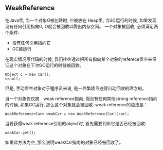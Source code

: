 ## WeakReference

在Java里, 当一个对象O被创建时, 它被放在 Heap里, 当GC运行的时候, 如果发现没有任何引用指向O, O就会被回收以腾出内存空间。
一个对象被回收, 必须满足两个条件:

* 没有任何引用指向它 
* GC被运行

在现实情况写代码的时候, 我们往往通过把所有指向某个对象的referece置空来保证这个对象在下次GC运行的时候被回收。

```
Object c = new Car();
c=null;
```

但是, 手动置空对象对于程序员来说, 是一件繁琐且违背自动回收的理念的。

当一个对象仅仅被　weak reference指向, 而没有任何其他strong reference指向的时候, 如果GC运行, 那么这个对象就会被回收. weak reference的语法是：

```
WeakReference<Car> weakCar = new WeakReference(Car)(car);
```
当要获得weak reference引用的object时, 首先需要判断它是否已经被回收:

```
weakCar.get();

```

如果此方法为空, 那么说明weakCar指向的对象已经被回收了。




